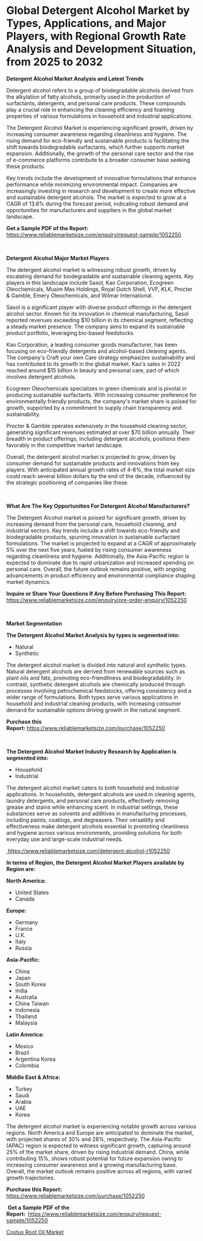 <p><h1>Global Detergent Alcohol Market by Types, Applications, and Major Players, with Regional Growth Rate Analysis and Development Situation, from 2025 to 2032</h1></p><p><strong>Detergent Alcohol Market Analysis and Latest Trends</strong></p>
<p><p>Detergent alcohol refers to a group of biodegradable alcohols derived from the alkylation of fatty alcohols, primarily used in the production of surfactants, detergents, and personal care products. These compounds play a crucial role in enhancing the cleaning efficiency and foaming properties of various formulations in household and industrial applications.</p><p>The Detergent Alcohol Market is experiencing significant growth, driven by increasing consumer awareness regarding cleanliness and hygiene. The rising demand for eco-friendly and sustainable products is facilitating the shift towards biodegradable surfactants, which further supports market expansion. Additionally, the growth of the personal care sector and the rise of e-commerce platforms contribute to a broader consumer base seeking these products.</p><p>Key trends include the development of innovative formulations that enhance performance while minimizing environmental impact. Companies are increasingly investing in research and development to create more effective and sustainable detergent alcohols. The market is expected to grow at a CAGR of 13.8% during the forecast period, indicating robust demand and opportunities for manufacturers and suppliers in the global market landscape.</p></p>
<p><strong>Get a Sample PDF of the Report:&nbsp;</strong> <a href="https://www.reliablemarketsize.com/enquiry/request-sample/1052250?utm_campaign=2445&utm_medium=2&utm_source=Github&utm_content=ia&utm_term=04042025&utm_id=detergent-alcohol">https://www.reliablemarketsize.com/enquiry/request-sample/1052250</a></p>
<p>&nbsp;</p>
<p><strong>Detergent Alcohol Major Market Players</strong></p>
<p><p>The detergent alcohol market is witnessing robust growth, driven by escalating demand for biodegradable and sustainable cleaning agents. Key players in this landscape include Sasol, Kao Corporation, Ecogreen Oleochemicals, Musim Mas Holdings, Royal Dutch Shell, VVF, KLK, Procter & Gamble, Emery Oleochemicals, and Wilmar International.</p><p>Sasol is a significant player with diverse product offerings in the detergent alcohol sector. Known for its innovation in chemical manufacturing, Sasol reported revenues exceeding $10 billion in its chemical segment, reflecting a steady market presence. The company aims to expand its sustainable product portfolio, leveraging bio-based feedstocks.</p><p>Kao Corporation, a leading consumer goods manufacturer, has been focusing on eco-friendly detergents and alcohol-based cleaning agents. The company's Craft your own Care strategy emphasizes sustainability and has contributed to its growth in the global market. Kao's sales in 2022 reached around $15 billion in beauty and personal care, part of which involves detergent alcohols.</p><p>Ecogreen Oleochemicals specializes in green chemicals and is pivotal in producing sustainable surfactants. With increasing consumer preference for environmentally friendly products, the company's market share is poised for growth, supported by a commitment to supply chain transparency and sustainability.</p><p>Procter & Gamble operates extensively in the household cleaning sector, generating significant revenues estimated at over $70 billion annually. Their breadth in product offerings, including detergent alcohols, positions them favorably in the competitive market landscape.</p><p>Overall, the detergent alcohol market is projected to grow, driven by consumer demand for sustainable products and innovations from key players. With anticipated annual growth rates of 4-6%, the total market size could reach several billion dollars by the end of the decade, influenced by the strategic positioning of companies like these.</p></p>
<p>&nbsp;</p>
<p><strong>What Are The Key Opportunities For Detergent Alcohol Manufacturers?</strong></p>
<p><p>The Detergent Alcohol market is poised for significant growth, driven by increasing demand from the personal care, household cleaning, and industrial sectors. Key trends include a shift towards eco-friendly and biodegradable products, spurring innovation in sustainable surfactant formulations. The market is projected to expand at a CAGR of approximately 5% over the next five years, fueled by rising consumer awareness regarding cleanliness and hygiene. Additionally, the Asia-Pacific region is expected to dominate due to rapid urbanization and increased spending on personal care. Overall, the future outlook remains positive, with ongoing advancements in product efficiency and environmental compliance shaping market dynamics.</p></p>
<p><strong>Inquire or Share Your Questions If Any Before Purchasing This Report:</strong> <a href="https://www.reliablemarketsize.com/enquiry/pre-order-enquiry/1052250?utm_campaign=2445&utm_medium=2&utm_source=Github&utm_content=ia&utm_term=04042025&utm_id=detergent-alcohol">https://www.reliablemarketsize.com/enquiry/pre-order-enquiry/1052250</a></p>
<p>&nbsp;</p>
<p><strong>Market Segmentation</strong></p>
<p><strong>The Detergent Alcohol Market Analysis by types is segmented into:</strong></p>
<p><ul><li>Natural</li><li>Synthetic</li></ul></p>
<p><p>The detergent alcohol market is divided into natural and synthetic types. Natural detergent alcohols are derived from renewable sources such as plant oils and fats, promoting eco-friendliness and biodegradability. In contrast, synthetic detergent alcohols are chemically produced through processes involving petrochemical feedstocks, offering consistency and a wider range of formulations. Both types serve various applications in household and industrial cleaning products, with increasing consumer demand for sustainable options driving growth in the natural segment.</p></p>
<p><strong>Purchase this Report:&nbsp;</strong><a href="https://www.reliablemarketsize.com/purchase/1052250?utm_campaign=2445&utm_medium=2&utm_source=Github&utm_content=ia&utm_term=04042025&utm_id=detergent-alcohol">https://www.reliablemarketsize.com/purchase/1052250</a></p>
<p>&nbsp;</p>
<p><strong>The Detergent Alcohol Market Industry Research by Application is segmented into:</strong></p>
<p><ul><li>Household</li><li>Industrial</li></ul></p>
<p><p>The detergent alcohol market caters to both household and industrial applications. In households, detergent alcohols are used in cleaning agents, laundry detergents, and personal care products, effectively removing grease and stains while enhancing scent. In industrial settings, these substances serve as solvents and additives in manufacturing processes, including paints, coatings, and degreasers. Their versatility and effectiveness make detergent alcohols essential in promoting cleanliness and hygiene across various environments, providing solutions for both everyday use and large-scale industrial needs.</p></p>
<p><a href="https://www.reliablemarketsize.com/detergent-alcohol-r1052250?utm_campaign=2445&utm_medium=2&utm_source=Github&utm_content=ia&utm_term=04042025&utm_id=detergent-alcohol">&nbsp;https://www.reliablemarketsize.com/detergent-alcohol-r1052250</a></p>
<p><strong>In terms of Region, the Detergent Alcohol Market Players available by Region are:</strong></p>
<p>
    <p> <strong> North America: </strong>
        <ul>
            <li>United States</li>
            <li>Canada</li>
        </ul>
        </p> 
    <p> <strong> Europe: </strong>
        <ul>
            <li>Germany</li>
            <li>France</li>
            <li>U.K.</li>
            <li>Italy</li>
            <li>Russia</li>
        </ul>
        </p> 
    <p> <strong> Asia-Pacific: </strong>
        <ul>
            <li>China</li>
            <li>Japan</li>
            <li>South Korea</li>
            <li>India</li>
            <li>Australia</li>
            <li>China Taiwan</li>
            <li>Indonesia</li>
            <li>Thailand</li>
            <li>Malaysia</li>
        </ul>
        </p> 
    <p> <strong> Latin America: </strong>
        <ul>
            <li>Mexico</li>
            <li>Brazil</li>
            <li>Argentina Korea</li>
            <li>Colombia</li>
        </ul>
        </p> 
    <p> <strong> Middle East & Africa: </strong>
        <ul>
            <li>Turkey</li>
            <li>Saudi</li>
            <li>Arabia</li>
            <li>UAE</li>
            <li>Korea</li>
        </ul>
    </p>
    </p>
<p><p>The detergent alcohol market is experiencing notable growth across various regions. North America and Europe are anticipated to dominate the market, with projected shares of 30% and 28%, respectively. The Asia-Pacific (APAC) region is expected to witness significant growth, capturing around 25% of the market share, driven by rising industrial demand. China, while contributing 15%, shows robust potential for future expansion owing to increasing consumer awareness and a growing manufacturing base. Overall, the market outlook remains positive across all regions, with varied growth trajectories.</p></p>
<p><strong>Purchase this Report: </strong><a href="https://www.reliablemarketsize.com/purchase/1052250?utm_campaign=2445&utm_medium=2&utm_source=Github&utm_content=ia&utm_term=04042025&utm_id=detergent-alcohol">https://www.reliablemarketsize.com/purchase/1052250</a></p>
<p>&nbsp;<strong>Get a Sample PDF of the Report:&nbsp;&nbsp;</strong><a href="https://www.reliablemarketsize.com/enquiry/request-sample/1052250?utm_campaign=2445&utm_medium=2&utm_source=Github&utm_content=ia&utm_term=04042025&utm_id=detergent-alcohol">https://www.reliablemarketsize.com/enquiry/request-sample/1052250</a></p>
<p><strong></strong></p>
<p><p><a href="https://github.com/leopardmicheal7019/Market-Research-Report-List-1/blob/main/costus-root-oil-market.md?utm_campaign=2445&utm_medium=2&utm_source=Github&utm_content=ia&utm_term=04042025&utm_id=detergent-alcohol">Costus Root Oil Market</a></p></p>